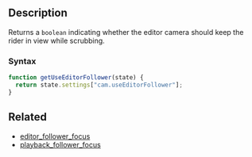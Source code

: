 ## Description

Returns a `boolean` indicating whether the editor camera should keep the rider in view while scrubbing.

### Syntax

```js
function getUseEditorFollower(state) {
  return state.settings["cam.useEditorFollower"];
}
```

## Related

- [editor_follower_focus](./editor_follower_focus.md)
- [playback_follower_focus](./playback_follower_focus.md)

